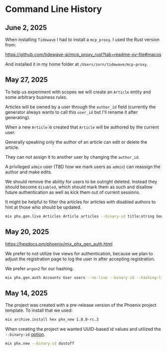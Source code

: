 # Command Line History

## June 2, 2025

When installing `Tidewave` I had to install a `mcp_proxy`. I used the Rust version from:

https://github.com/tidewave-ai/mcp_proxy_rust?tab=readme-ov-file#macos

And installed it in my home folder at `/Users/zorn/tidewave/mcp-proxy`.

## May 27, 2025

To help us experiment with scopes we will create an `Article` entity and some arbitrary business rules. 

Articles will be owned by a user through the `author_id` field (currently the generator always wants to call this `user_id` but I'll rename it after generating).

When a new `Article` is created that `Article` will be authored by the current user.

Generally speaking only the author of an article can edit or delete the article.

They can not assign it to another user by changing the `author_id`.

A privileged `admin` user (TBD how we mark users as `admin`) can reassign the author and make edits.

We should remove the ability for users to be outright deleted. Instead they should become `disabled`, which should mark them as such and disallow future authentication as well as kick them out of current sessions.

It might be helpful to filter the articles for articles with disabled authors to hint at those who should be updated.

```bash
mix phx.gen.live Articles Article articles --binary-id title:string body:text published_at:utc_datetime_usec
```

## May 20, 2025

<https://hexdocs.pm/phoenix/mix_phx_gen_auth.html>

We prefer to not utilize live views for authentication, because we plan to adjust the registration page to log the user in after accepting registration.

We prefer `argon2` for our hashing.

```bash
mix phx.gen.auth Accounts User users --no-live --binary-id --hashing-lib argon2
```

## May 14, 2025

The project was created with a pre-release version of the Phoenix project template. To install that we used:

```bash
mix archive.install hex phx_new 1.8.0-rc.3
```

When creating the project we wanted UUID-based id values and utilized the `--binary-id` [option](https://hexdocs.pm/phoenix/Mix.Tasks.Phx.New.html#module-options).

```bash
mix phx.new --binary-id dustoff
```
